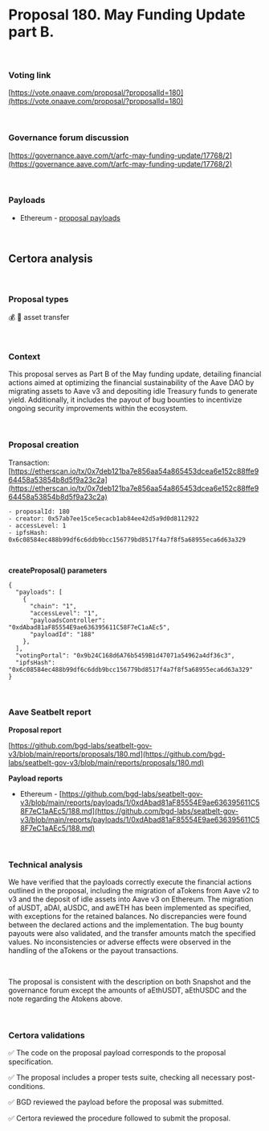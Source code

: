 # Proposal 180. May Funding Update part B.

<br>

### Voting link

[https://vote.onaave.com/proposal/?proposalId=180](https://vote.onaave.com/proposal/?proposalId=180)

<br>

### Governance forum discussion

[https://governance.aave.com/t/arfc-may-funding-update/17768/2](https://governance.aave.com/t/arfc-may-funding-update/17768/2)

<br>

### Payloads

* Ethereum - [proposal payloads](https://etherscan.io/address/0x1fd1d93223Cce5248638023E1F387FF540d6EbEc#code#F1#L55)

<br>

## Certora analysis

<br>

### Proposal types

:moneybag: :receipt: asset transfer

<br>

### Context

This proposal serves as Part B of the May funding update, detailing financial actions aimed at optimizing the financial sustainability of the Aave DAO by migrating assets to Aave v3 and depositing idle Treasury funds to generate yield. Additionally, it includes the payout of bug bounties to incentivize ongoing security improvements within the ecosystem.

<br>

### Proposal creation

Transaction: [https://etherscan.io/tx/0x7deb121ba7e856aa54a865453dcea6e152c88ffe964458a53854b8d5f9a23c2a](https://etherscan.io/tx/0x7deb121ba7e856aa54a865453dcea6e152c88ffe964458a53854b8d5f9a23c2a)

```
- proposalId: 180
- creator: 0x57ab7ee15ce5ecacb1ab84ee42d5a9d0d8112922
- accessLevel: 1
- ipfsHash: 0x6c08584ec488b99df6c6ddb9bcc156779bd8517f4a7f8f5a68955eca6d63a329
```

<br>

**createProposal() parameters**

```
{
  "payloads": [ 
    { 
      "chain": "1", 
      "accessLevel": "1", 
      "payloadsController": "0xdAbad81aF85554E9ae636395611C58F7eC1aAEc5", 
      "payloadId": "188" 
    }, 
  ], 
  "votingPortal": "0x9b24C168d6A76b5459B1d47071a54962a4df36c3", 
  "ipfsHash": "0x6c08584ec488b99df6c6ddb9bcc156779bd8517f4a7f8f5a68955eca6d63a329" 
}
```

<br>

### Aave Seatbelt report

**Proposal report**

[https://github.com/bgd-labs/seatbelt-gov-v3/blob/main/reports/proposals/180.md](https://github.com/bgd-labs/seatbelt-gov-v3/blob/main/reports/proposals/180.md)

**Payload reports**

* Ethereum - [https://github.com/bgd-labs/seatbelt-gov-v3/blob/main/reports/payloads/1/0xdAbad81aF85554E9ae636395611C58F7eC1aAEc5/188.md](https://github.com/bgd-labs/seatbelt-gov-v3/blob/main/reports/payloads/1/0xdAbad81aF85554E9ae636395611C58F7eC1aAEc5/188.md)

<br>

### Technical analysis

We have verified that the payloads correctly execute the financial actions outlined in the proposal, including the migration of aTokens from Aave v2 to v3 and the deposit of idle assets into Aave v3 on Ethereum. The migration of aUSDT, aDAI, aUSDC, and awETH has been implemented as specified, with exceptions for the retained balances. No discrepancies were found between the declared actions and the implementation. The bug bounty payouts were also validated, and the transfer amounts match the specified values. No inconsistencies or adverse effects were observed in the handling of the aTokens or the payout transactions.

<br>

The proposal is consistent with the description on both Snapshot and the governance forum except the amounts of aEthUSDT, aEthUSDC and the note regarding the Atokens above.

<br>

### Certora validations

:white_check_mark: The code on the proposal payload corresponds to the proposal specification.

:white_check_mark: The proposal includes a proper tests suite, checking all necessary post-conditions.

:white_check_mark: BGD reviewed the payload before the proposal was submitted.

:white_check_mark: Certora reviewed the procedure followed to submit the proposal.

